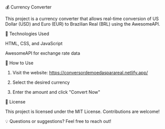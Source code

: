💰 Currency Converter

This project is a currency converter that allows real-time conversion of US Dollar (USD) and Euro (EUR) to Brazilian Real (BRL) using the AwesomeAPI.

🚀 Technologies Used

HTML, CSS, and JavaScript

AwesomeAPI for exchange rate data


🔧 How to Use

1. Visit the website: https://conversordemoedasparareal.netlify.app/


2. Select the desired currency


3. Enter the amount and click "Convert Now"



📜 License

This project is licensed under the MIT License. Contributions are welcome!

💡 Questions or suggestions? Feel free to reach out!
